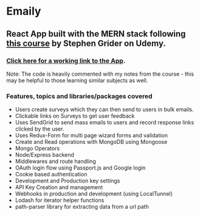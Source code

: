  
# Emaily

## React App built with the MERN stack following [this course](https://www.udemy.com/node-with-react-fullstack-web-development/) by Stephen Grider on Udemy. 

### [Click here for a working link to the App](https://guarded-shore-11838.herokuapp.com).

Note: The code is heavily commented with my notes from the course - this may be helpful to those learning similar subjects as well.

### Features, topics and libraries/packages covered

- Users create surveys which they can then send to users in bulk emails.
- Clickable links on Surveys to get user feedback
- Uses SendGrid to send mass emails to users and record response links clicked by the user.
- Uses Redux-Form for multi page wizard forms and validation
- Create and Read operations with MongoDB using Mongoose
- Mongo Operators
- Node/Express backend 
- Middlewares and route handling
- OAuth login flow using Passport.js and Google login
- Cookie based authentication
- Development and Production key settings 
- API Key Creation and management
- Webhooks in production and development (using LocalTunnel)
- Lodash for iterator helper functions
- path-parser library for extracting data from a url path
